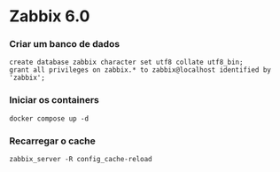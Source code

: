 # Zabbix 6.0

### Criar um banco de dados
    create database zabbix character set utf8 collate utf8_bin;
    grant all privileges on zabbix.* to zabbix@localhost identified by 'zabbix';
### Iniciar os containers
    docker compose up -d
### Recarregar o cache
	zabbix_server -R config_cache-reload

